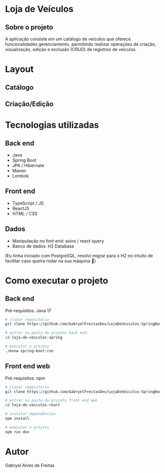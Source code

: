 # Loja de Veículos
## Sobre o projeto

A aplicação consiste em um catálogo de veículos que oferece funcionalidades gerenciamento, permitindo realizar operações de criação, visualização, edição e exclusão (CRUD) de registros de veículos.

# Layout
## Catálogo

## Criação/Edição


# Tecnologias utilizadas
## Back end
- Java
- Spring Boot
- JPA / Hibernate
- Maven
- Lombok
## Front end
- TypeScript / JS 
- ReactJS
- HTML / CSS 
## Dados
- Manipulação no font end: axios / react-query
- Banco de dados: H2 Database

(Eu tinha iniciado com PostgreSQL, resolvi migrar para o H2 no intuito de facilitar caso queira rodar na sua máquina 🤙)

# Como executar o projeto

## Back end
Pré-requisitos: Java 17

```bash
# clonar repositório
git clone https://github.com/GabryelFreitasDev/LojaDeVeiculos-SpringBoot.git

# entrar na pasta do projeto back end
cd loja-de-veiculos-spring

# executar o projeto
./mvnw spring-boot:run
```

## Front end web
Pré-requisitos: npm

```bash
# clonar repositório
git clone https://github.com/GabryelFreitasDev/LojaDeVeiculos-SpringBoot.git

# entrar na pasta do projeto front end web
cd loja-de-veiculos-react

# instalar dependências
npm install

# executar o projeto
npm run dev
```

# Autor

Gabryel Alves de Freitas
